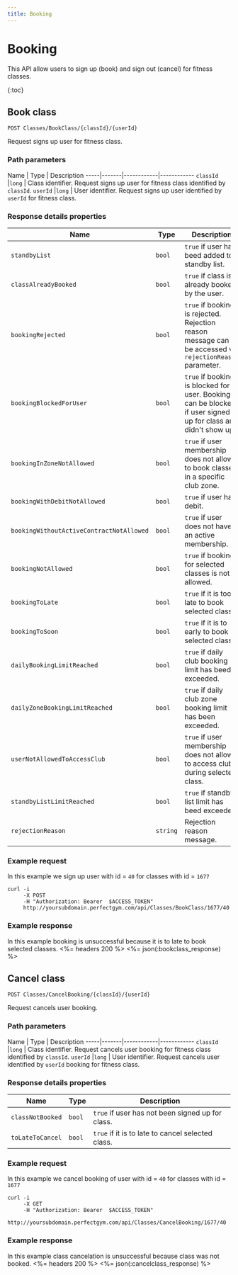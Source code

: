 ```yaml
---
title: Booking
---
```


# Booking

This API allow users to sign up (book) and sign out (cancel) for fitness classes.

{:toc}



## Book class

    POST Classes/BookClass/{classId}/{userId} 

Request signs up user for fitness class.


### Path parameters

Name         | Type       | Description
-----|-------|------------|------------
`classId`    |`long`      | Class identifier. Request signs up user for fitness class identified by `classId`.
`userId`     |`long`      | User identifier.  Request signs up user identified by `userId` for fitness class.


### Response details properties

Name            							| Type      | Description
-----|----------|----------------------------------------------------
`standbyList`     							|`bool`   	| `true` if user has beed added to standby list.
`classAlreadyBooked`     					|`bool`   	| `true` if class is already booked by the user.
`bookingRejected`    						|`bool`     | `true` if booking is rejected. Rejection reason message can be accessed via `rejectionReason` parameter.
`bookingBlockedForUser`            			|`bool`     | `true` if booking is blocked for user. Booking can be blocked if user signed up for class and didn't show up.
`bookingInZoneNotAllowed`     				|`bool`     | `true` if user membership does not allow to book classes in a specific club zone.
`bookingWithDebitNotAllowed`     			|`bool`     | `true` if user has debit.
`bookingWithoutActiveContractNotAllowed`	|`bool`     | `true` if user does not have an active membership.
`bookingNotAllowed`       					|`bool`     | `true` if booking for selected classes is not allowed.
`bookingToLate`								|`bool`     | `true` if it is too late to book selected class.
`bookingToSoon`								|`bool`     | `true` if it is to early to book selected class.
`dailyBookingLimitReached`					|`bool`     | `true` if daily club booking limit has beed exceeded.
`dailyZoneBookingLimitReached`				|`bool`     | `true` if daily club zone booking limit has been exceeded.
`userNotAllowedToAccessClub`				|`bool`     | `true` if user membership does not allow to access club during selected class.
`standbyListLimitReached`					|`bool`     | `true` if standby list limit has beed exceeded.
`rejectionReason`							|`string`	| Rejection reason message.


### Example request

In this example we sign up user with id = `40` for classes with id = `1677`

``` command-line
curl -i 
     -X POST 
     -H "Authorization: Bearer  $ACCESS_TOKEN"  
     http://yoursubdomain.perfectgym.com/api/Classes/BookClass/1677/40
```


### Example response

In this example booking is unsuccessful because it is to late to book selected classes.
<%= headers 200 %>
<%= json(:bookclass_response) %>



## Cancel class

    POST Classes/CancelBooking/{classId}/{userId}

Request cancels user booking.


### Path parameters

Name         | Type       | Description
-----|-------|------------|------------
`classId`    |`long`      | Class identifier. Request cancels user booking for fitness class identified by `classId`.
`userId`     |`long`      | User identifier.  Request cancels user identified by `userId` booking for fitness class.


### Response details properties

Name            	| Type      | Description
-----|--------------|------------------------
`classNotBooked`    |`bool`   	| `true` if user has not been signed up for class.
`toLateToCancel`	|`bool`   	| `true` if it is to late to cancel selected class.


### Example request

In this example we cancel booking of user with id = `40` for classes with id = `1677`

``` command-line
curl -i 
     -X GET 
     -H "Authorization: Bearer  $ACCESS_TOKEN"  
     http://yoursubdomain.perfectgym.com/api/Classes/CancelBooking/1677/40
```


### Example response

In this example class cancelation is unsuccessful because class was not booked.
<%= headers 200 %>
<%= json(:cancelclass_response) %>




[ClassesTypes]:  /api/classes/classestypes#properties
